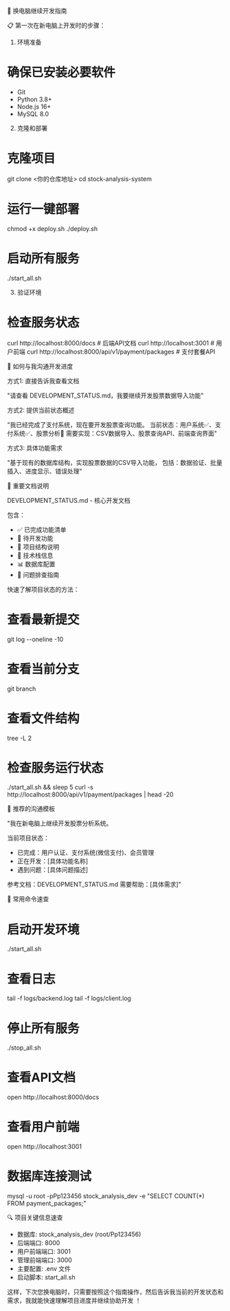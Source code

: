 🔄 换电脑继续开发指南

  📋 第一次在新电脑上开发时的步骤：

  1. 环境准备

  # 确保已安装必要软件
  - Git
  - Python 3.8+
  - Node.js 16+
  - MySQL 8.0

  2. 克隆和部署

  # 克隆项目
  git clone <你的仓库地址>
  cd stock-analysis-system

  # 运行一键部署
  chmod +x deploy.sh
  ./deploy.sh

  # 启动所有服务
  ./start_all.sh

  3. 验证环境

  # 检查服务状态
  curl http://localhost:8000/docs    # 后端API文档
  curl http://localhost:3001         # 用户前端
  curl http://localhost:8000/api/v1/payment/packages  # 支付套餐API

  💬 如何与我沟通开发进度

  方式1: 直接告诉我查看文档

  "请查看 DEVELOPMENT_STATUS.md，我要继续开发股票数据导入功能"

  方式2: 提供当前状态概述

  "我已经完成了支付系统，现在要开发股票查询功能。
  当前状态：用户系统✅、支付系统✅、股票分析🚧
  需要实现：CSV数据导入、股票查询API、前端查询界面"

  方式3: 具体功能需求

  "基于现有的数据库结构，实现股票数据的CSV导入功能，
  包括：数据验证、批量插入、进度显示、错误处理"

  📖 重要文档说明

  DEVELOPMENT_STATUS.md - 核心开发文档

  包含：
  - ✅ 已完成功能清单
  - 🚧 待开发功能
  - 📁 项目结构说明
  - 🔧 技术栈信息
  - 📊 数据库配置
  - 🐛 问题排查指南

  快速了解项目状态的方法：

  # 查看最新提交
  git log --oneline -10

  # 查看当前分支
  git branch

  # 查看文件结构
  tree -L 2

  # 检查服务运行状态
  ./start_all.sh && sleep 5
  curl -s http://localhost:8000/api/v1/payment/packages | head -20

  🎯 推荐的沟通模板

  "我在新电脑上继续开发股票分析系统。

  当前项目状态：
  - 已完成：用户认证、支付系统(微信支付)、会员管理
  - 正在开发：[具体功能名称]
  - 遇到问题：[具体问题描述]

  参考文档：DEVELOPMENT_STATUS.md
  需要帮助：[具体需求]"

  📱 常用命令速查

  # 启动开发环境
  ./start_all.sh

  # 查看日志
  tail -f logs/backend.log
  tail -f logs/client.log

  # 停止所有服务
  ./stop_all.sh

  # 查看API文档
  open http://localhost:8000/docs

  # 查看用户前端
  open http://localhost:3001

  # 数据库连接测试
  mysql -u root -pPp123456 stock_analysis_dev -e "SELECT COUNT(*) FROM payment_packages;"

  🔍 项目关键信息速查

  - 数据库: stock_analysis_dev (root/Pp123456)
  - 后端端口: 8000
  - 用户前端端口: 3001
  - 管理前端端口: 3000
  - 主要配置: .env 文件
  - 启动脚本: start_all.sh

  这样，下次您换电脑时，只需要按照这个指南操作，然后告诉我当前的开发状态和需求，我就能快速理解项目进度并继续协助开发
  ！